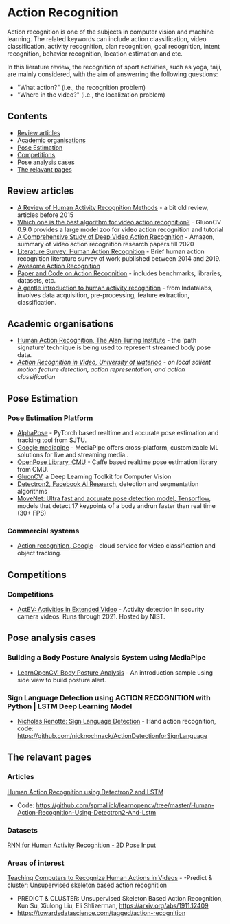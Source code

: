 # Action Recognition

Action recognition is one of the subjects in computer vision and machine learning. The related keywords can include action classification, video classification, activity recognition, plan recognition, goal recognition, intent recognition, behavior recognition, location estimation and etc.

In this lierature review, the recognition of sport activities, such as yoga, taiji, are mainly considered, with the aim of answerring the following questions:
- "What action?" (i.e., the recognition problem) 
- "Where in the video?" (i.e., the localization problem)

## Contents
 - [Review articles](#Review-articles)
 - [Academic organisations](#Academic-organisations)
 - [Pose Estimation](#pose-estimation)
 - [Competitions](#competitions)
 - [Pose analysis cases](#Pose-analysis-cases)
 - [The relavant pages](#The-relavant-pages)

## Review articles
* [A Review of Human Activity Recognition Methods](https://www.frontiersin.org/articles/10.3389/frobt.2015.00028/full) - a bit old review, articles before 2015
* [Which one is the best algorithm for video action recognition?](https://medium.com/apache-mxnet/which-one-is-the-best-algorithm-for-video-action-recognition-298fb5c4ad4f) - GluonCV 0.9.0 provides a large model zoo for video action recognition and tutorial
* [A Comprehensive Study of Deep Video Action Recognition](https://arxiv.org/abs/2012.06567) - Amazon, summary of video action recognition research papers till 2020
* [Literature Survey: Human Action Recognition](https://towardsdatascience.com/literature-survey-human-action-recognition-cc7c3818a99a) - Brief human action recognition literature survey of work published between 2014 and 2019.
* [Awesome Action Recognition](https://github.com/jinwchoi/awesome-action-recognition#pose-estimation)
* [Paper and Code on Action Recognition](https://paperswithcode.com/task/action-recognition-in-videos) - includes benchmarks, libraries, datasets, etc.
* [A gentle introduction to human activity recognition](https://indatalabs.com/blog/human-activity-recognition?utm_source=facebook-gr&utm_medium=sharing&fbclid=IwAR0Iqkq4gVztJxpFnpUZWsc6lnnwRhmV4gv1gHtj_ZBQL6OX6-33fW4fpAE) - from Indatalabs, involves data acquisition, pre-processing, feature extraction, classification.


## Academic organisations

* [Human Action Recognition, The Alan Turing Institute](https://www.turing.ac.uk/research/research-projects/human-action-recognition) - the ‘path signature’ technique is being used to represent streamed body pose data.
* _[Action Recognition in Video, University of waterloo](https://uwaterloo.ca/vision-image-processing-lab/research-demos/action-recognition-video) - on local salient motion feature detection, action representation, and action classification_



## Pose Estimation

### Pose Estimation Platform
* [AlphaPose](https://github.com/MVIG-SJTU/AlphaPose) - PyTorch based realtime and accurate pose estimation and tracking tool from SJTU.
* [Google mediapipe](https://google.github.io/mediapipe/) - MediaPipe offers cross-platform, customizable ML solutions for live and streaming media..
* [OpenPose Library, CMU](https://github.com/CMU-Perceptual-Computing-Lab/openpose) - Caffe based realtime pose estimation library from CMU.
* [GluonCV](https://medium.com/apache-mxnet/which-one-is-the-best-algorithm-for-video-action-recognition-298fb5c4ad4f), a Deep Learning Toolkit for Computer Vision 
* [Detectron2, Facebook AI Research](https://github.com/facebookresearch/detectron2/), detection and segmentation algorithms 
* [MoveNet: Ultra fast and accurate pose detection model, Tensorflow](https://www.tensorflow.org/hub/tutorials/movenet), models that detect 17 keypoints of a body andrun faster than real time (30+ FPS) 

### Commercial systems
* [Action recognition, Google](https://cloud.google.com/video-intelligence/automl/docs/action-recognition) - cloud service for video classification and object tracking.



## Competitions

### Competitions
* [ActEV: Activities in Extended Video](https://actev.nist.gov/sdl) - Activity detection in security camera videos. Runs through 2021. Hosted by NIST.

## Pose analysis cases

### Building a Body Posture Analysis System using MediaPipe
* [LearnOpenCV: Body Posture Analysis](https://learnopencv.com/building-a-body-posture-analysis-system-using-mediapipe/?ck_subscriber_id=1142852616) - An introduction sample using side view to build posture alert.
### Sign Language Detection using ACTION RECOGNITION with Python | LSTM Deep Learning Model
* [Nicholas Renotte: Sign Language Detection](https://www.youtube.com/watch?v=doDUihpj6ro&t=5272s) - Hand action recognition, code: https://github.com/nicknochnack/ActionDetectionforSignLanguage

## The relavant pages

### Articles
[Human Action Recognition using Detectron2 and LSTM](https://learnopencv.com/human-action-recognition-using-detectron2-and-lstm/)
- Code: https://github.com/spmallick/learnopencv/tree/master/Human-Action-Recognition-Using-Detectron2-And-Lstm

### Datasets
[RNN for Human Activity Recognition - 2D Pose Input](https://github.com/stuarteiffert/RNN-for-Human-Activity-Recognition-using-2D-Pose-Input#dataset-overview)

### Areas of interest
[Teaching Computers to Recognize Human Actions in Videos](https://towardsdatascience.com/teaching-computers-to-recognize-human-actions-in-videos-81b2e2d62768) - -Predict & cluster: Unsupervised skeleton based action recognition
- PREDICT & CLUSTER: Unsupervised Skeleton Based Action Recognition, Kun Su, Xiulong Liu, Eli Shlizerman, https://arxiv.org/abs/1911.12409
- https://towardsdatascience.com/tagged/action-recognition


